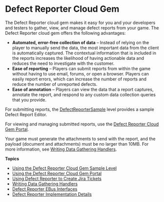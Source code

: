 # Defect Reporter Cloud Gem<a name="cloud-canvas-cloud-gem-defect-reporter-intro"></a>

The Defect Reporter cloud gem makes it easy for you and your developers and testers to gather, view, and manage defect reports from your game\. The Defect Reporter cloud gem offers the following advantages:
+ **Automated, error\-free collection of data** – Instead of relying on the player to manually send the data, the most important data from the client is automatically captured\. The contextual information that is included in the reports increases the likelihood of having actionable data and reduces the need to investigate with the customer\.
+ **Ease of reporting** – Players can submit reports from within the game without having to use email, forums, or open a browser\. Players can easily report errors, which can increase the number of reports and reduce the number of unreported defects\.
+ **Ease of annotation** – Players can view the data that a report captures, annotate the report, and respond to any custom data collection queries that you provide\.

For submitting reports, the [DefectReporterSample](cloud-canvas-cloud-gem-defect-reporter-sample-level.md) level provides a sample Defect Report Editor\.

For viewing and managing submitted reports, use the [Defect Reporter Cloud Gem Portal](cloud-canvas-cloud-gem-defect-reporter-cgp.md)\.

Your game must generate the attachments to send with the report, and the payload \(document and attachments\) must be no larger than 10MB\. For more information, see [Writing Data Gathering Handlers](cloud-canvas-cloud-gem-defect-reporter-handler-writing.md)\.

**Topics**
+ [Using the Defect Reporter Cloud Gem Sample Level](cloud-canvas-cloud-gem-defect-reporter-sample-level.md)
+ [Using the Defect Reporter Cloud Gem Portal](cloud-canvas-cloud-gem-defect-reporter-cgp.md)
+ [Using Defect Reporter to Create Jira Tickets](cloud-canvas-cloud-gem-defect-reporter-cgp-jira.md)
+ [Writing Data Gathering Handlers](cloud-canvas-cloud-gem-defect-reporter-handler-writing.md)
+ [Defect Reporter EBus Interfaces](cloud-canvas-cloud-gem-defect-reporter-ebus-interfaces.md)
+ [Defect Reporter Implementation Details](cloud-canvas-cloud-gem-defect-reporter-implementation-details.md)